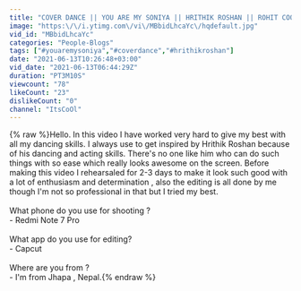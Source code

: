 ```yaml
---
title: "COVER DANCE || YOU ARE MY SONIYA || HRITHIK ROSHAN || ROHIT COOL"
image: "https:\/\/i.ytimg.com\/vi\/MBbidLhcaYc\/hqdefault.jpg"
vid_id: "MBbidLhcaYc"
categories: "People-Blogs"
tags: ["#youaremysoniya","#coverdance","#hrithikroshan"]
date: "2021-06-13T10:26:48+03:00"
vid_date: "2021-06-13T06:44:29Z"
duration: "PT3M10S"
viewcount: "78"
likeCount: "23"
dislikeCount: "0"
channel: "ItsCoOl"
---
```

{% raw %}Hello. In this video I have worked very hard to give my best with all my dancing skills. I always use to get inspired by Hrithik Roshan because of his dancing and acting skills. There's no one like him who can do such things with so ease which really looks awesome on the screen. Before making this video I rehearsaled for 2-3 days to make it look such good with a lot of enthusiasm and determination , also the editing is all done by me though I'm not so professional in that but I tried my best.<br /><br />What phone do you use for shooting ? <br />- Redmi Note 7 Pro<br /><br />What app do you use for editing?<br />- Capcut <br /><br />Where are you from ? <br />- I'm from Jhapa , Nepal.{% endraw %}
